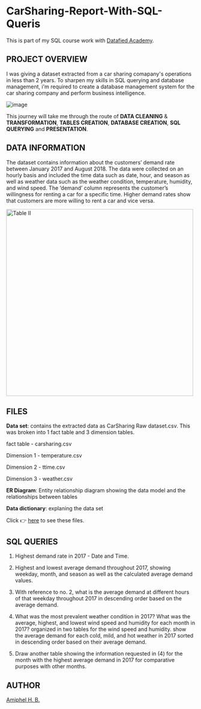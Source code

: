 # CarSharing-Report-With-SQL-Queris
This is part of my SQL course work with [Datafied Academy](https://github.com/Datafyde).


## PROJECT OVERVIEW
I was giving a dataset extracted from a car sharing comapany's operations in less than 2 years.
To sharpen my skills in SQL querying and database management, i'm required to create a database management system
for the car sharing company and perform business intelligence.

![image](https://github.com/Amiphel/Carsharing-Report-With-SQL-Queris/assets/157698401/f42da6b2-f296-4017-a15f-317631627781)

This journey will take me through the route of **DATA CLEANING** & **TRANSFORMATION**, **TABLES CREATION**, **DATABASE CREATION**, **SQL QUERYING** and **PRESENTATION**.

## DATA INFORMATION
The dataset contains information about the customers’ demand rate between January 2017 and August 2018. The data were collected on an hourly basis and included the time data such as date, hour, and season as well as weather data such as the weather condition, temperature, humidity, and wind speed. The ‘demand’ column represents the customer’s willingness for renting a car for a specific time. Higher demand rates show that customers are more willing to rent a car and vice versa.

<img width="498" alt="Table II" src="https://github.com/Amiphel/Carsharing-Report-With-SQL-Queris/assets/157698401/f733bd8d-cf42-4a45-8529-60c0325d69c7">

## FILES

**Data set**: contains the extracted data as CarSharing Raw dataset.csv.
This was broken into 1 fact table and 3 dimension tables.

fact table - carsharing.csv

Dimension 1 - temperature.csv

Dimension 2 - ttime.csv

Dimension 3 - weather.csv

**ER Diagram**: Entity relationship diagram showing the data model and the relationships between tables

**Data dictionary**: explaning the data set

Click 👉 [here](https://drive.google.com/drive/folders/1vvdSF904hatwQOlyxMOzBoKkYgbwCp4O?usp=sharing) to see these files.


## SQL QUERIES
1. Highest demand rate in 2017 - Date and Time.

2. Highest and lowest average demand throughout 2017, showing weekday, month, and season as well as the calculated average demand values.

3. With reference to no. 2, what is the average demand at different hours of that weekday throughout 2017 in descending order based on the average demand.

4. What was the most prevalent weather condition in 2017? What was the average, highest, and lowest wind speed and humidity for each month in 2017?  organized in two tables for the wind speed and humidity. show the average demand for each cold, mild, and hot weather in 2017 sorted in descending order based on their average demand.

5.  Draw another table showing the information requested in (4) for the month with the highest average demand in 2017 for comparative purposes with other months.


## AUTHOR

[Amiphel H. B.](https://www.linkedin.com/in/amiphel-bassuo-931294220/)
